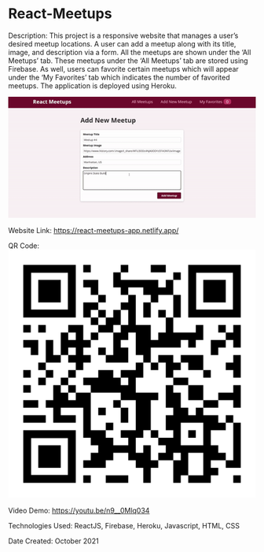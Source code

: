 # React-Meetups

Description: This project is a responsive website that manages a user’s desired meetup locations. A user can add a meetup along with its title, image, and description via a form. All the meetups are shown under the ‘All Meetups’ tab. These meetups under the ‘All Meetups’ tab are stored using Firebase. As well, users can favorite certain meetups which will appear under the ‘My Favorites’ tab which indicates the number of favorited meetups. The application is deployed using Heroku.

![Alt Text](https://github.com/ChenGrant/React-Meetups/blob/a37311cfc068366d6ec19a7d4069682414c87ce4/about/gif.gif)

Website Link: https://react-meetups-app.netlify.app/

QR Code: 
![Alt Text](https://github.com/ChenGrant/React-Meetups/blob/f8df32858feb97ac0fa87251d7ea21fda1964637/about/qr-code.png)

Video Demo: https://youtu.be/n9__0Mlq034

Technologies Used: ReactJS, Firebase, Heroku, Javascript, HTML, CSS

Date Created: October 2021
